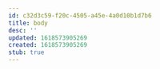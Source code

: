 ```yaml
---
id: c32d3c59-f20c-4505-a45e-4a0d10b1d7b6
title: body
desc: ''
updated: 1618573905269
created: 1618573905269
stub: true
---
```


